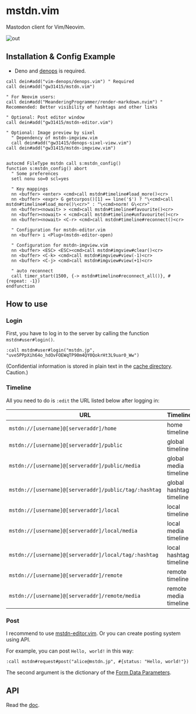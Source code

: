 # mstdn.vim

Mastodon client for Vim/Neovim.

![out](https://github.com/gw31415/mstdn.vim/assets/24710985/fd1b5df0-44cb-4b32-b83a-f756d493d7f7)

## Installation & Config Example

- Deno and [denops](https://github.com/vim-denops/denops.vim) is required.

```vim
call dein#add("vim-denops/denops.vim") " Required
call dein#add("gw31415/mstdn.vim")

" For Neovim users:
call dein#add("MeanderingProgrammer/render-markdown.nvim") " Recommended: Better visibility of hashtags and other links

" Optional: Post editor window
call dein#add("gw31415/mstdn-editor.vim")

" Optional: Image preview by sixel
  " Dependency of mstdn-imgview.vim
  call dein#add("gw31415/denops-sixel-view.vim")
call dein#add("gw31415/mstdn-imgview.vim")


autocmd FileType mstdn call s:mstdn_config()
function s:mstdn_config() abort
  " Some preferences
  setl nonu so=0 scl=yes

  " Key mappings
  nn <buffer> <enter> <cmd>call mstdn#timeline#load_more()<cr>
  nn <buffer> <expr> G getcurpos()[1] == line('$') ? "\<cmd>call mstdn#timeline#load_more()\<cr>" : "\<cmd>norm! G\<cr>"
  nn <buffer><nowait> > <cmd>call mstdn#timeline#favourite()<cr>
  nn <buffer><nowait> < <cmd>call mstdn#timeline#unfavourite()<cr>
  nn <buffer><nowait> <C-r> <cmd>call mstdn#timeline#reconnect()<cr>

  " Configuration for mstdn-editor.vim
  nn <buffer> i <Plug>(mstdn-editor-open)

  " Configuration for mstdn-imgview.vim
  nn <buffer> <ESC> <ESC><cmd>call mstdn#imgview#clear()<cr>
  nn <buffer> <C-k> <cmd>call mstdn#imgview#view(-1)<cr>
  nn <buffer> <C-j> <cmd>call mstdn#imgview#view(+1)<cr>

  " auto reconnect
  call timer_start(1500, {-> mstdn#timeline#reconnect_all()}, #{repeat: -1})
endfunction
```

## How to use

### Login

First, you have to log in to the server by calling the function
`mstdn#user#login()`.

```vim
:call mstdn#user#login("mstdn.jp", "uve5PPpXih64o_hdOvFOEWqTP90m4QY0QokrHt3L9uar0_Ww")
```

(Confidential information is stored in plain text in the
[cache directory](https://deno.land/x/dir@1.5.2/cache_dir/mod.ts). Caution.)

### Timeline

All you need to do is `:edit` the URL listed below after logging in:

| URL                                                   | Timeline                |
| ----------------------------------------------------- | ----------------------- |
| `mstdn://[username]@[serveraddr]/home`                | home timeline           |
| `mstdn://[username]@[serveraddr]/public`              | global timeline         |
| `mstdn://[username]@[serveraddr]/public/media`        | global media timeline   |
| `mstdn://[username]@[serveraddr]/public/tag/:hashtag` | global hashtag timeline |
| `mstdn://[username]@[serveraddr]/local`               | local timeline          |
| `mstdn://[username]@[serveraddr]/local/media`         | local media timeline    |
| `mstdn://[username]@[serveraddr]/local/tag/:hashtag`  | local hashtag timeline  |
| `mstdn://[username]@[serveraddr]/remote`              | remote timeline         |
| `mstdn://[username]@[serveraddr]/remote/media`        | remote media timeline   |

### Post

I recommend to use
[mstdn-editor.vim](https://github.com/gw31415/mstdn-editor.vim). Or you can
create posting system using API.

For example, you can post `Hello, world!` in this way:

```vim
:call mstdn#request#post("alice@mstdn.jp", #{status: "Hello, world!"})
```

The second argument is the dictionary of the
[Form Data Parameters](https://docs.joinmastodon.org/methods/statuses/#form-data-parameters).

## API

Read the [doc](./doc/mstdn.txt).
